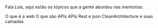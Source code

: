 Fala Luis, aqui estão os tópicos que a gente abordou nas mentorias:

O que é a web
O que são APIs
APIs Rest e json
CleanArchitecture e suas camadas

